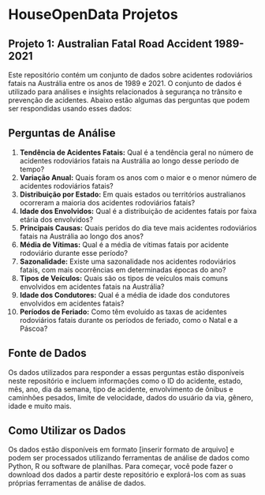# HouseOpenData Projetos 

## Projeto 1: Australian Fatal Road Accident 1989-2021

Este repositório contém um conjunto de dados sobre acidentes rodoviários fatais na Austrália entre os anos de 1989 e 2021. O conjunto de dados é utilizado para análises e insights relacionados à segurança no trânsito e prevenção de acidentes. Abaixo estão algumas das perguntas que podem ser respondidas usando esses dados:

## Perguntas de Análise

1. **Tendência de Acidentes Fatais:** Qual é a tendência geral no número de acidentes rodoviários fatais na Austrália ao longo desse período de tempo?
2. **Variação Anual:** Quais foram os anos com o maior e o menor número de acidentes rodoviários fatais?
3. **Distribuição por Estado:** Em quais estados ou territórios australianos ocorreram a maioria dos acidentes rodoviários fatais?
4. **Idade dos Envolvidos:** Qual é a distribuição de acidentes fatais por faixa etária dos envolvidos?
5. **Principais Causas:** Quais peridos do dia teve mais acidentes rodoviários fatais na Austrália ao longo dos anos?
6. **Média de Vítimas:** Qual é a média de vítimas fatais por acidente rodoviário durante esse período?
7. **Sazonalidade:** Existe uma sazonalidade nos acidentes rodoviários fatais, com mais ocorrências em determinadas épocas do ano?
8. **Tipos de Veículos:** Quais são os tipos de veículos mais comuns envolvidos em acidentes fatais na Austrália?
9. **Idade dos Condutores:** Qual é a média de idade dos condutores envolvidos em acidentes fatais?
10. **Períodos de Feriado:** Como têm evoluído as taxas de acidentes rodoviários fatais durante os períodos de feriado, como o Natal e a Páscoa?

## Fonte de Dados
Os dados utilizados para responder a essas perguntas estão disponíveis neste repositório e incluem informações como o ID do acidente, estado, mês, ano, dia da semana, tipo de acidente, envolvimento de ônibus e caminhões pesados, limite de velocidade, dados do usuário da via, gênero, idade e muito mais.

## Como Utilizar os Dados
Os dados estão disponíveis em formato [inserir formato de arquivo] e podem ser processados utilizando ferramentas de análise de dados como Python, R ou software de planilhas. Para começar, você pode fazer o download dos dados a partir deste repositório e explorá-los com as suas próprias ferramentas de análise de dados.
